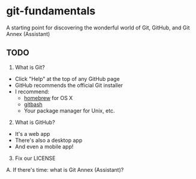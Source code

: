 git-fundamentals
================

A starting point for discovering the wonderful world of Git, GitHub, and Git Annex (Assistant)

## TODO

1. What is Git?
  - Click "Help" at the top of any GitHub page
  - GitHub recommends the official Git installer
  - I recommend:
       - [homebrew](http://brew.sh) for OS X
       - [gitbash](http://msysgit.github.io/)
       - Your package manager for Unix, etc.
2. What is GitHub?
  - It's a web app
  - There's also a desktop app
  - And even a mobile app!
3. Fix our LICENSE

A. If there's time: what is Git Annex (Assistant)?

